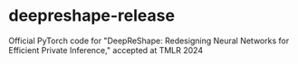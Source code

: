 # deepreshape-release
Official PyTorch code for "DeepReShape: Redesigning Neural Networks for Efficient Private Inference," accepted at TMLR 2024
